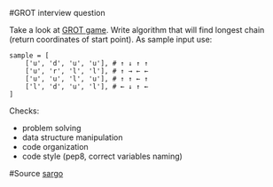 #GROT interview question

Take a look at [GROT game](http://grot.hackathons.stxnext.pl/game.html?speed=1).
Write algorithm that will find longest chain (return coordinates of start point). As sample input use:
```
sample = [
    ['u', 'd', 'u', 'u'], # ↑ ↓ ↑ ↑
    ['u', 'r', 'l', 'l'], # ↑ → ← ←
    ['u', 'u', 'l', 'u'], # ↑ ↑ ← ↑
    ['l', 'd', 'u', 'l'], # ← ↓ ↑ ←
]
```

Checks:
 * problem solving
 * data structure manipulation
 * code organization
 * code style (pep8, correct variables naming)

#Source
[sargo](https://gist.github.com/sargo/8c75ba58790b230fcf08)


